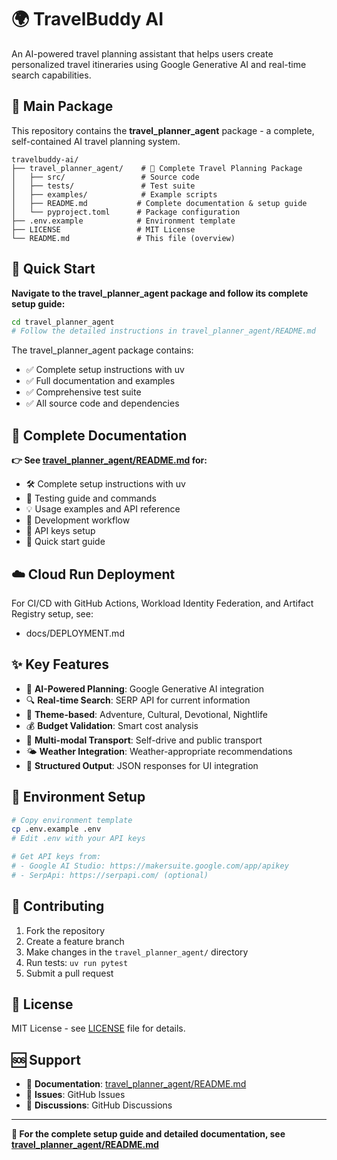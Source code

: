 # 🌍 TravelBuddy AI

An AI-powered travel planning assistant that helps users create personalized travel itineraries using Google Generative AI and real-time search capabilities.

## 🎯 Main Package

This repository contains the **travel_planner_agent** package - a complete, self-contained AI travel planning system.

```
travelbuddy-ai/
├── travel_planner_agent/    # 🎯 Complete Travel Planning Package
│   ├── src/                 # Source code
│   ├── tests/               # Test suite  
│   ├── examples/            # Example scripts
│   ├── README.md           # Complete documentation & setup guide
│   └── pyproject.toml      # Package configuration
├── .env.example            # Environment template
├── LICENSE                 # MIT License
└── README.md               # This file (overview)
```

## 🚀 Quick Start

**Navigate to the travel_planner_agent package and follow its complete setup guide:**

```bash
cd travel_planner_agent
# Follow the detailed instructions in travel_planner_agent/README.md
```

The travel_planner_agent package contains:
- ✅ Complete setup instructions with uv
- ✅ Full documentation and examples  
- ✅ Comprehensive test suite
- ✅ All source code and dependencies

## 📖 Complete Documentation

**👉 See [travel_planner_agent/README.md](travel_planner_agent/README.md) for:**
- 🛠️ Complete setup instructions with uv
- 🧪 Testing guide and commands
- 💡 Usage examples and API reference
- 🔧 Development workflow
- 🔑 API keys setup
- 🚀 Quick start guide

## ☁️ Cloud Run Deployment

For CI/CD with GitHub Actions, Workload Identity Federation, and Artifact Registry setup, see:

- docs/DEPLOYMENT.md

## ✨ Key Features

- 🤖 **AI-Powered Planning**: Google Generative AI integration
- 🔍 **Real-time Search**: SERP API for current information  
- 🎯 **Theme-based**: Adventure, Cultural, Devotional, Nightlife
- 💰 **Budget Validation**: Smart cost analysis
- 🚗 **Multi-modal Transport**: Self-drive and public transport
- 🌤️ **Weather Integration**: Weather-appropriate recommendations
- 📱 **Structured Output**: JSON responses for UI integration

## 🔑 Environment Setup

```bash
# Copy environment template
cp .env.example .env
# Edit .env with your API keys

# Get API keys from:
# - Google AI Studio: https://makersuite.google.com/app/apikey
# - SerpApi: https://serpapi.com/ (optional)
```

## 🤝 Contributing

1. Fork the repository
2. Create a feature branch
3. Make changes in the `travel_planner_agent/` directory
4. Run tests: `uv run pytest`
5. Submit a pull request

## 📄 License

MIT License - see [LICENSE](LICENSE) file for details.

## 🆘 Support

- 📖 **Documentation**: [travel_planner_agent/README.md](travel_planner_agent/README.md)
- 🐛 **Issues**: GitHub Issues
- 💬 **Discussions**: GitHub Discussions

---

**🎯 For the complete setup guide and detailed documentation, see [travel_planner_agent/README.md](travel_planner_agent/README.md)**
